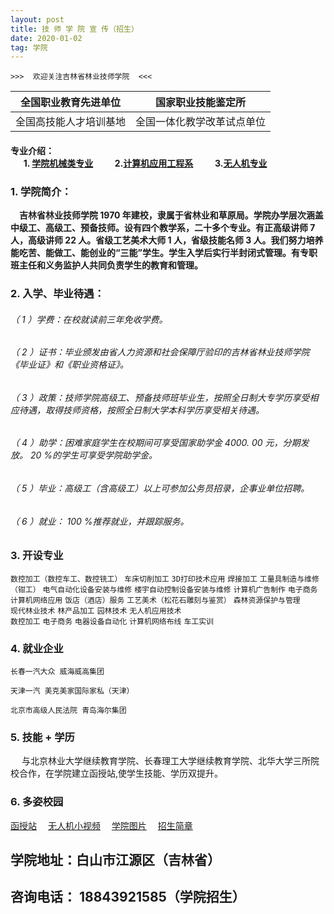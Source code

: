 ```yaml
---
layout: post
title: 技 师 学 院 宣 传（招生）
date: 2020-01-02
tag: 学院
---
```

    >>>  欢迎关注吉林省林业技师学院  <<<


| 全国职业教育先进单位 | 国家职业技能鉴定所 |
| ------ |----------------- |
| 全国高技能人才培训基地 | 全国一体化教学改革试点单位 |


<!-- more -->

#### 专业介绍：<br> &ensp;  &ensp; 1. [学院机械类专业](https://fuxin123.cn/2020/01/xueyuan-jidiangongcheng/) &ensp;&ensp;&ensp;&ensp;     2.[计算机应用工程系][1] &ensp;&ensp;&ensp;&ensp;    3.[无人机专业][2]


### 1. 学院简介：

&ensp;&ensp;__吉林省林业技师学院 1970 年建校，隶属于省林业和草原局。学院办学层次涵盖中级工、高级工、预备技师。设有四个教学系，二十多个专业。有正高级讲师 7 人，高级讲师 22 人。省级工艺美术大师 1 人，省级技能名师 3 人。我们努力培养能吃苦、能做工、能创业的“三能”学生。学生入学后实行半封闭式管理。有专职班主任和义务监护人共同负责学生的教育和管理。__


### 2. 入学、毕业待遇：

###### （ 1 ）学费：在校就读前三年免收学费。

###### （ 2 ）证书：毕业颁发由省人力资源和社会保障厅验印的吉林省林业技师学院《毕业证》和《职业资格证》。

###### （ 3 ）政策：技师学院高级工、预备技师班毕业生，按照全日制大专学历享受相应待遇，取得技师资格，按照全日制大学本科学历享受相关待遇。

###### （ 4 ）助学：困难家庭学生在校期间可享受国家助学金 4000. 00 元，分期发放。 20 %的学生可享受学院助学金。

###### （ 5 ）毕业：高级工（含高级工）以上可参加公务员招录，企事业单位招聘。

###### （ 6 ）就业： 100 %推荐就业，并跟踪服务。

### 3. 开设专业

 `数控加工（数控⻋工、数控铣工）`  `⻋床切削加工`
 `3D打印技术应用`     `焊接加工`
 `工量具制造与维修（钳工）`    `电气自动化设备安装与维修`
 `楼宇自动控制设备安装与维修`      `计算机广告制作`
 `电子商务`      `计算机网络应用`
 `饭店（酒店）服务`      `工艺美术（松花石雕刻与鉴赏）`
 `森林资源保护与管理`     
 `现代林业技术`  `林产品加工`   `园林技术` `无人机应用技术`  
 `数控加工`  `电子商务`
 `电器设备自动化`  `计算机网络布线`  `⻋工实训`

### 4. 就业企业

```
⻓春一汽大众 威海威高集团
```
```
天津一汽 美克美家国际家私（天津）
```
```
北京市高级人⺠法院 ⻘岛海尔集团
```
### 5. 技能 + 学历

&ensp;&ensp;   与北京林业大学继续教育学院、⻓春理工大学继续教育学院、北华大学三所院校合作，在学院建立函授站,使学生技能、学历双提升。

### 6. 多姿校园
[函授站](https://mp.weixin.qq.com/s/mzxwf7W5d7VYw782rdfeUA)&ensp;&ensp; [无人机小视频](https://mp.weixin.qq.com/s/wOqzbFSTbJC2IqedYHsy3Q)&ensp;&ensp; [学院图片](https://mp.weixin.qq.com/s/QlF7sqZC6usmry9Hr4qGGw)&ensp;&ensp; [招生简章](https://mp.weixin.qq.com/s/HY214Ouj_F4nwChhN1cFVA)

## 学院地址：白山市江源区（吉林省）
## 咨询电话： 18843921585（学院招生）


[1]:https://fuxin123.cn/2020/01/xueyuan-jisuanji/
[2]:https://fuxin123.cn/2020/01/xueyuan-wurenji/


